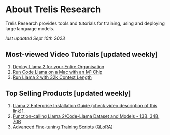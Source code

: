 # About Trelis Research

Trelis Research provides tools and tutorials for training, using and deploying large language models.

*last updated Sept 10th 2023*

## Most-viewed Video Tutorials [updated weekly]

1. [Deploy Llama 2 for your Entire Organisation](https://www.youtube.com/watch?v=Ror2xOOA-VE)
1. [Run Code Llama on a Mac with an M1 Chip](https://www.youtube.com/watch?v=a1JlzUzHL-I)
1. [Run Llama 2 with 32k Context Length](https://www.youtube.com/watch?v=ELax81LjFhU)

## Top Selling Products [updated weekly]

1. [Llama 2 Enterprise Installation Guide (check video description of this link)](https://www.youtube.com/watch?v=Ror2xOOA-VE)1. 
1. [Function-calling Llama 2/Code-Llama Dataset and Models - 13B, 34B, 70B](https://huggingface.co/Trelis/Llama-2-70b-chat-hf-function-calling-v2)
1. [Advanced Fine-tuning Training Scripts (QLoRA)](https://buy.stripe.com/fZe6pa5tP2Hxf3a7sL)
